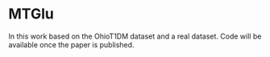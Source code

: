 # MTGlu
In this work based on the OhioT1DM dataset and a real dataset.
Code will be available once the paper is published.
